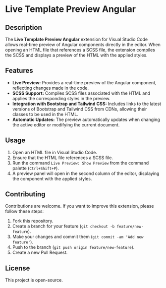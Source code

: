 # Live Template Preview Angular

## Description

The **Live Template Preview Angular** extension for Visual Studio Code allows real-time preview of Angular components directly in the editor. When opening an HTML file that references a SCSS file, the extension compiles the SCSS and displays a preview of the HTML with the applied styles.

## Features

- **Live Preview:** Provides a real-time preview of the Angular component, reflecting changes made in the code.
- **SCSS Support:** Compiles SCSS files associated with the HTML and applies the corresponding styles in the preview.
- **Integration with Bootstrap and Tailwind CSS:** Includes links to the latest versions of Bootstrap and Tailwind CSS from CDNs, allowing their classes to be used in the HTML.
- **Automatic Updates:** The preview automatically updates when changing the active editor or modifying the current document.

## Usage

1. Open an HTML file in Visual Studio Code.
2. Ensure that the HTML file references a SCSS file.
3. Run the command `Live Preview: Show Preview` from the command palette (`Ctrl+Shift+P`).
4. A preview panel will open in the second column of the editor, displaying the component with the applied styles.

## Contributing

Contributions are welcome. If you want to improve this extension, please follow these steps:

1. Fork this repository.
2. Create a branch for your feature (`git checkout -b feature/new-feature`).
3. Make your changes and commit them (`git commit -am 'Add new feature'`).
4. Push to the branch (`git push origin feature/new-feature`).
5. Create a new Pull Request.

## License

This project is open-source.
